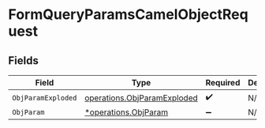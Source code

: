 # FormQueryParamsCamelObjectRequest


## Fields

| Field                                                                      | Type                                                                       | Required                                                                   | Description                                                                |
| -------------------------------------------------------------------------- | -------------------------------------------------------------------------- | -------------------------------------------------------------------------- | -------------------------------------------------------------------------- |
| `ObjParamExploded`                                                         | [operations.ObjParamExploded](../../models/operations/objparamexploded.md) | :heavy_check_mark:                                                         | N/A                                                                        |
| `ObjParam`                                                                 | [*operations.ObjParam](../../models/operations/objparam.md)                | :heavy_minus_sign:                                                         | N/A                                                                        |